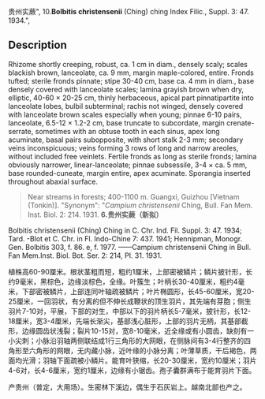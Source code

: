 贵州实蕨",
10.**Bolbitis christensenii** (Ching) ching Index Filic., Suppl. 3: 47. 1934.",

## Description
Rhizome shortly creeping, robust, ca. 1 cm in diam., densely scaly; scales blackish brown, lanceolate, ca. 9 mm, margin maple-colored, entire. Fronds tufted; sterile fronds pinnate; stipe 30-40 cm, base ca. 4 mm in diam., base densely covered with lanceolate scales; lamina grayish brown when dry, elliptic, 40-60 × 20-25 cm, thinly herbaceous, apical part pinnatipartite into lanceolate lobes, bulbil subterminal; rachis not winged, densely covered with lanceolate brown scales especially when young; pinnae 6-10 pairs, lanceolate, 6.5-12 × 1.2-2 cm, base truncate to subcordate, margin crenate-serrate, sometimes with an obtuse tooth in each sinus, apex long acuminate, basal pairs subopposite, with short stalk 2-3 mm; secondary veins inconspicuous; veins forming 3 rows of long and narrow areoles, without included free veinlets. Fertile fronds as long as sterile fronds; lamina obviously narrower, linear-lanceolate; pinnae subsessile, 3-4 × ca. 5 mm, base rounded-cuneate, margin entire, apex acuminate. Sporangia inserted throughout abaxial surface.

> Near streams in forests; 400-1100 m. Guangxi, Guizhou [Vietnam (Tonkin)].
  "Synonym": "*Campium christensenii* Ching, Bull. Fan Mem. Inst. Biol. 2: 214. 1931.
**6.贵州实蕨（新拟）**

Bolbitis christensenii (Ching) Ching in C. Chr. Ind. Fil. Suppl. 3: 47. 1934; Tard. -Blot et C. Chr. in Fl. Indo-Chine 7: 437. 1941; Hennipman, Monogr. Gen. Bolbitis 303, f. 86. e, f. 1977. ——Campium christensenii Ching in Bull. Fan Mem.Inst. Biol. Bot. Ser. 2: 214, Pl. 31. 1931.

植株高60-90厘米。根状茎粗而短，粗约1厘米，上部密被鳞片；鳞片披针形，长约9毫米，黑棕色，边缘淡棕色，全缘。叶簇生；叶柄长30-40厘米，粗约4毫米，下部密被鳞片，上部连同叶轴疏被鳞片；叶片椭圆形，长45-60厘米，宽20-25厘米，一回羽状，有分离的但不伸长成鞭状的顶生羽片，其先端有芽胞；侧生羽片7-10对，平展，下部的对生，中部以下的羽片柄长5-7毫米，披针形，长12-18厘米，宽3-4厘米，先端长渐尖，基部浅心脏形，上部的羽片无柄，其基部截形，边缘圆齿状浅裂；裂片10-15对，宽8-10毫米，近全缘或有小圆齿，缺刻有一小尖刺；小脉沿羽轴两侧联结成1行三角形的大网眼，在侧脉间有3-4行整齐的四角形至六角形的网眼，无内藏小脉，近叶缘的小脉分离；叶薄草质，干后褐色，两面均光滑；羽轴下面疏被小鳞片。能育叶狭缩，长20-30厘米，宽约10厘米；羽片4-6对，长4-6厘米，宽约1厘米，边缘有小锯齿。孢子囊群满布于能育羽片下面。

产贵州（普定，大用场）。生密林下溪边，偶生于石灰岩上。越南北部也产之。
